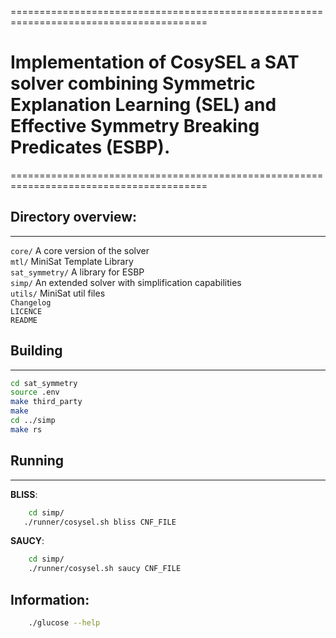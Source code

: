 ========================================================================================
# Implementation of CosySEL a SAT solver combining Symmetric Explanation Learning (SEL) and Effective Symmetry Breaking Predicates (ESBP).
========================================================================================

## Directory overview:
-------------------

`core/` A core version of the solver  
`mtl/` MiniSat Template Library  
`sat_symmetry/` A library for ESBP  
`simp/` An extended solver with simplification capabilities  
`utils/` MiniSat util files  
`Changelog`    
`LICENCE`  
`README`    

## Building
-------
```bash
cd sat_symmetry
source .env
make third_party
make
cd ../simp
make rs
```
## Running
------
**BLISS**: 
```bash 
    cd simp/
   ./runner/cosysel.sh bliss CNF_FILE 
```

**SAUCY**: 
```bash
    cd simp/
    ./runner/cosysel.sh saucy CNF_FILE 
```

## Information:
```bash
    ./glucose --help 
```

